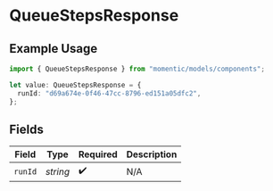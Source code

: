 # QueueStepsResponse

## Example Usage

```typescript
import { QueueStepsResponse } from "momentic/models/components";

let value: QueueStepsResponse = {
  runId: "d69a674e-0f46-47cc-8796-ed151a05dfc2",
};
```

## Fields

| Field              | Type               | Required           | Description        |
| ------------------ | ------------------ | ------------------ | ------------------ |
| `runId`            | *string*           | :heavy_check_mark: | N/A                |